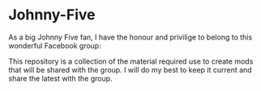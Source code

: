 # Johnny-Five
As a big Johnny Five fan, I have the honour and privilige to belong to this wonderful Facebook group:



This repository is a collection of the material required use to create mods that will be shared with the group.
I will do my best to keep it current and share the latest with the group.

